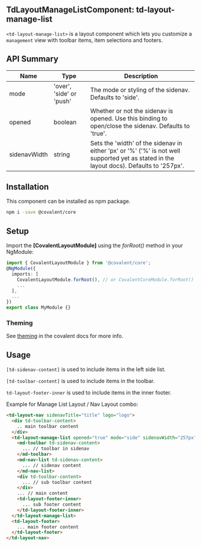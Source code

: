 ## TdLayoutManageListComponent: td-layout-manage-list

`<td-layout-manage-list>` is a layout component which lets you customize a `management` view with toolbar items, item selections and footers.


## API Summary

| Name | Type | Description |
| --- | --- | --- |
| mode | 'over', 'side' or 'push' | The mode or styling of the sidenav. Defaults to 'side'.
| opened | boolean | Whether or not the sidenav is opened. Use this binding to open/close the sidenav. Defaults to 'true'.
| sidenavWidth | string | Sets the 'width' of the sidenav in either 'px' or '%' ('%' is not well supported yet as stated in the layout docs). Defaults to '257px'.


## Installation

This component can be installed as npm package.

```bash
npm i -save @covalent/core
```

## Setup

Import the **[CovalentLayoutModule]** using the *forRoot()* method in your NgModule:

```typescript
import { CovalentLayoutModule } from '@covalent/core';
@NgModule({
  imports: [
    CovalentLayoutModule.forRoot(), // or CovalentCoreModule.forRoot()
    ...
  ],
  ...
})
export class MyModule {}
```

### Theming

See [theming](https://teradata.github.io/covalent/#/docs/theme) in the covalent docs for more info.

## Usage

`[td-sidenav-content]` is used to include items in the left side list.

`[td-toolbar-content]` is used to include items in the toolbar.

`td-layout-footer-inner` is used to include items in the inner footer.

Example for Manage List Layout / Nav Layout combo:

```html
<td-layout-nav sidenavTitle="title" logo="logo">
  <div td-toolbar-content>
    .. main toolbar content
  </div>
  <td-layout-manage-list opened="true" mode="side" sidenavWidth="257px">
    <md-toolbar td-sidenav-content>
      ... // toolbar in sidenav
    </md-toolbar>
    <md-nav-list td-sidenav-content>
      ... // sidenav content
    </md-nav-list>
    <div td-toolbar-content>
      ... // sub toolbar content
    </div>
    ... // main content
    <td-layout-footer-inner>
      ... sub footer content
    </td-layout-footer-inner>
  </td-layout-manage-list>
  <td-layout-footer>
    ... main footer content
  </td-layout-footer>
</td-layout-nav>
```
